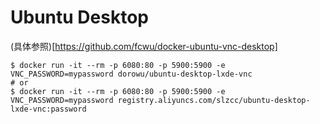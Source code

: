 # Ubuntu Desktop

(具体参照)[https://github.com/fcwu/docker-ubuntu-vnc-desktop]

```
$ docker run -it --rm -p 6080:80 -p 5900:5900 -e VNC_PASSWORD=mypassword dorowu/ubuntu-desktop-lxde-vnc
# or
$ docker run -it --rm -p 6080:80 -p 5900:5900 -e VNC_PASSWORD=mypassword registry.aliyuncs.com/slzcc/ubuntu-desktop-lxde-vnc:password
```